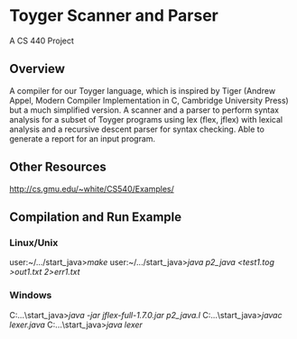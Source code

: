 # Toyger Scanner and Parser

A CS 440 Project

## Overview
A compiler for our Toyger language, which is inspired by Tiger (Andrew Appel, Modern Compiler Implementation in C, Cambridge University Press) but a much simplified version. A scanner and a parser to perform syntax analysis for a subset of Toyger programs using lex (flex, jflex) with lexical analysis and a recursive descent parser for syntax checking. Able to generate a report for an input program.

## Other Resources
http://cs.gmu.edu/~white/CS540/Examples/

## Compilation and Run Example
### Linux/Unix
user:~/.../start_java>*make*
user:~/.../start_java>*java p2_java <test1.tog >out1.txt 2>err1.txt*
### Windows
C:\...\start_java>*java -jar jflex-full-1.7.0.jar p2_java.l*
C:\...\start_java>*javac lexer.java*
C:\...\start_java>*java lexer*